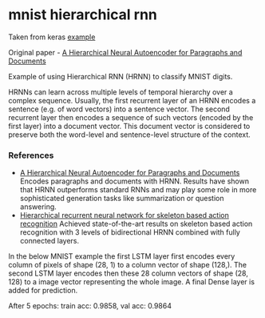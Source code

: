 # mnist hierarchical rnn
Taken from keras [example](https://github.com/keras-team/keras/blob/master/examples/mnist_hierarchical_rnn.py)

Original paper - [A Hierarchical Neural Autoencoder for Paragraphs and Documents](https://arxiv.org/abs/1506.01057)

Example of using Hierarchical RNN (HRNN) to classify MNIST digits.

HRNNs can learn across multiple levels
of temporal hierarchy over a complex sequence.
Usually, the first recurrent layer of an HRNN
encodes a sentence (e.g. of word vectors)
into a  sentence vector.
The second recurrent layer then encodes a sequence of
such vectors (encoded by the first layer) into a document vector.
This document vector is considered to preserve both
the word-level and sentence-level structure of the context.

### References

- [A Hierarchical Neural Autoencoder for Paragraphs and Documents](https://arxiv.org/abs/1506.01057)
    Encodes paragraphs and documents with HRNN.
    Results have shown that HRNN outperforms standard
    RNNs and may play some role in more sophisticated generation tasks like
    summarization or question answering.
- [Hierarchical recurrent neural network for skeleton based action recognition](http://ieeexplore.ieee.org/stamp/stamp.jsp?tp=&arnumber=7298714)
    Achieved state-of-the-art results on
    skeleton based action recognition with 3 levels
    of bidirectional HRNN combined with fully connected layers.

In the below MNIST example the first LSTM layer first encodes every
column of pixels of shape (28, 1) to a column vector of shape (128,).
The second LSTM layer encodes then these 28 column vectors of shape (28, 128)
to a image vector representing the whole image.
A final Dense layer is added for prediction.

After 5 epochs: train acc: 0.9858, val acc: 0.9864

